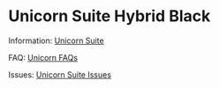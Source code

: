 # Unicorn Suite Hybrid Black

Information:
[Unicorn Suite](https://github.com/unicorn-bi/Unicorn-Suite-1.18/wiki)

FAQ:
[Unicorn FAQs](https://www.unicorn-bi.com)

Issues:
[Unicorn Suite Issues](https://github.com/unicorn-bi/Unicorn-Suite-1.18/issues)
